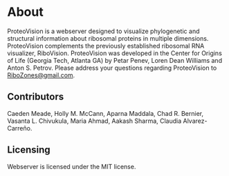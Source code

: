 # About

ProteoVision is a webserver designed to visualize phylogenetic and structural information about ribosomal proteins in multiple dimensions. ProteoVision complements the previously established ribosomal RNA visualizer, RiboVision. ProteoVision was developed in the Center for Origins of Life (Georgia Tech, Atlanta GA) by Petar Penev, Loren Dean Williams and Anton S. Petrov. Please address your questions regarding ProteoVision to RiboZones@gmail.com.

## Contributors
Caeden Meade, Holly M. McCann, Aparna Maddala, Chad R. Bernier, Vasanta L. Chivukula, Maria Ahmad, Aakash Sharma, Claudia Alvarez-Carreño.

## Licensing 
Webserver is licensed under the MIT license.
